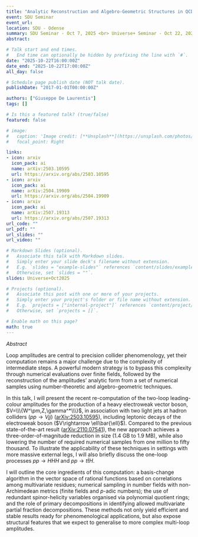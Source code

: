 ```yaml
---
title: "Analytic Reconstruction and Algebro-Geometric Structures in QCD: Two-Loop $pp \\rightarrow Vjj$ & One-Loop $pp \\rightarrow t\\bar{t}H$ & $HHH$"
event: SDU Seminar
event_url: 
location: SDU - Odense
summary: SDU Seminar - Oct 7, 2025 <br> Universe+ Seminar - Oct 22, 2025
abstract: 

# Talk start and end times.
#   End time can optionally be hidden by prefixing the line with `#`.
date: "2025-10-22T16:00:00Z"
date_end: "2025-10-22T17:00:00Z"
all_day: false

# Schedule page publish date (NOT talk date).
publishDate: "2017-01-01T00:00:00Z"

authors: ["Giuseppe De Laurentis"]
tags: []

# Is this a featured talk? (true/false)
featured: false

# image:
#   caption: 'Image credit: [**Unsplash**](https://unsplash.com/photos/bzdhc5b3Bxs)'
#   focal_point: Right

links:
- icon: arxiv
  icon_pack: ai
  name: arXiv:2503.10595
  url: https://arxiv.org/abs/2503.10595
- icon: arxiv
  icon_pack: ai
  name: arXiv:2504.19909
  url: https://arxiv.org/abs/2504.19909
- icon: arxiv
  icon_pack: ai
  name: arXiv:2507.19313
  url: https://arxiv.org/abs/2507.19313
url_code: ""
url_pdf: ""
url_slides: ""
url_video: ""

# Markdown Slides (optional).
#   Associate this talk with Markdown slides.
#   Simply enter your slide deck's filename without extension.
#   E.g. `slides = "example-slides"` references `content/slides/example-slides.md`.
#   Otherwise, set `slides = ""`.
slides: Universe+Oct2025

# Projects (optional).
#   Associate this post with one or more of your projects.
#   Simply enter your project's folder or file name without extension.
#   E.g. `projects = ["internal-project"]` references `content/project/deep-learning/index.md`.
#   Otherwise, set `projects = []`.

# Enable math on this page?
math: true
---
```


*Abstract*

Loop amplitudes are central to precision collider phenomenology, yet their computation remains a major challenge due to the complexity of intermediate steps. A powerful modern strategy is to bypass this complexity through numerical evaluations over finite fields, followed by the reconstruction of the amplitudes’ analytic form from a set of numerical samples using number-theoretic and algebro-geometric techniques.

In this talk, I will present the recent re-computation of the two-loop leading-colour amplitudes for the production of a heavy electroweak vector boson, $V=\\\{W^\pm,Z,\gamma^*\\\}$, in association with two light jets at hadron colliders ($pp\rightarrow Vjj$) ([arXiv:2503.10595](https://arxiv.org/abs/2503.10595)), including leptonic decays of the electroweak boson ($V\rightarrow \ell\bar{\ell}$). Compared to the previous state-of-the-art result ([arXiv:2110.07541](https://arxiv.org/abs/2110.07541)), the new approach achieves a three-order-of-magnitude reduction in size (1.4 GB to 1.9 MB), while also lowering the number of required numerical samples from one million to fifty thousand. To illustrate the applicability of these techniques in settings with more massive external legs, I will also briefly discuss the one-loop processes $pp \to HHH$ and $pp \to t\bar t H$.

I will outline the core ingredients of this computation: a basis-change algorithm in the vector space of rational functions based on correlations among multivariate residues; numerical sampling in number fields with non-Archimedean metrics (finite fields and $p$-adic numbers); the use of redundant spinor-helicity variables organised via polynomial quotient rings; and the role of primary decompositions in identifying allowed multivariate partial fraction decompositions. These methods not only yield efficient and stable results ready for phenomenological applications, but also expose structural features that we expect to generalise to more complex multi-loop amplitudes.
